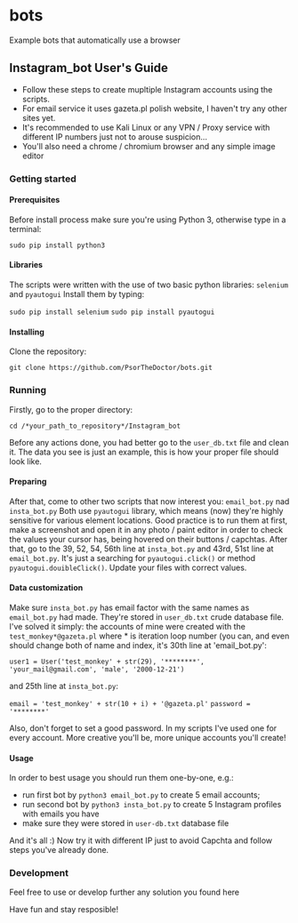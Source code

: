 # bots
Example bots that automatically use a browser

## Instagram_bot User's Guide
- Follow these steps to create mupltiple Instagram accounts using the scripts. 
- For email service it uses gazeta.pl polish website, I haven't try any other sites yet.
- It's recommended to use Kali Linux or any VPN / Proxy service with different IP numbers just not to arouse suspicion...
- You'll also need a chrome / chromium browser and any simple image editor

### Getting started

#### Prerequisites
Before install process make sure you're using Python 3, otherwise type in a terminal:

`sudo pip install python3`

#### Libraries
The scripts were written with the use of two basic python libraries: `selenium` and `pyautogui`
Install them by typing:

`sudo pip install selenium`
`sudo pip install pyautogui`

#### Installing
Clone the repository:

`git clone https://github.com/PsorTheDoctor/bots.git`

### Running
Firstly, go to the proper directory:

`cd /*your_path_to_repository*/Instagram_bot`

Before any actions done, you had better go to the `user_db.txt` file and clean it. The data you see is just an example, this is how your proper file should look like.

#### Preparing
After that, come to other two scripts that now interest you: `email_bot.py` nad `insta_bot.py`
Both use `pyautogui` library, which means (now) they're highly sensitive for various element locations. 
Good practice is to run them at first, make a screenshot and open it in any photo / paint editor in order to check the values your cursor has, being hovered on their buttons / capchtas. After that, go to the 39, 52, 54, 56th line at `insta_bot.py` and 43rd, 51st line at `email_bot.py`. It's just a searching for `pyautogui.click()` or method `pyautogui.douibleClick()`. Update your files with correct values.

#### Data customization
Make sure `insta_bot.py` has email factor with the same names as `email_bot.py` had made. They're stored in `user_db.txt` crude database file. I've solved it simply: the accounts of mine were created with the `test_monkey*@gazeta.pl` where * is iteration loop number (you can, and even should change both of name and index, it's 30th line at 'email_bot.py':

`user1 = User('test_monkey' + str(29), '********', 'your_mail@gmail.com', 'male', '2000-12-21')`

and 25th line at `insta_bot.py`:

`email = 'test_monkey' + str(10 + i) + '@gazeta.pl'`
`password = '********'`

Also, don't forget to set a good password. In my scripts I've used one for every account. More creative you'll be, more unique accounts you'll create! 

#### Usage
In order to best usage you should run them one-by-one, e.g.: 

- run first bot by `python3 email_bot.py` to create 5 email accounts;
- run second bot by `python3 insta_bot.py` to create 5 Instagram profiles with emails you have
- make sure they were stored in `user-db.txt` database file

And it's all :) Now try it with different IP just to avoid Capchta and follow steps you've already done.

### Development
Feel free to use or develop further any solution you found here

Have fun and stay resposible!
